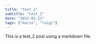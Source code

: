 ```yaml
---
title: "test_2"
subtitle: "test_2"
date: "2022-02-23"
tags: ["mario", "luigi"]
---
```

This is a test_2 post using a markdown file.
